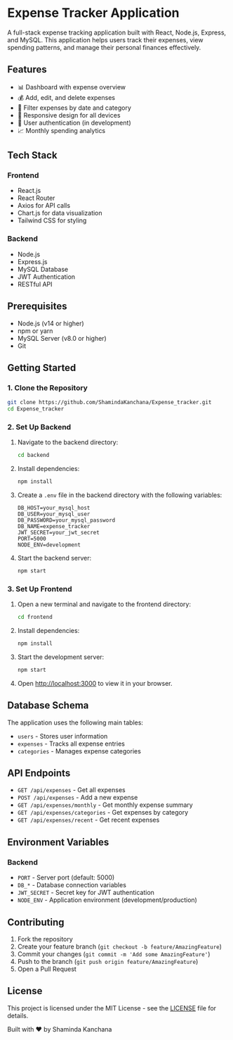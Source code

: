 # Expense Tracker Application

A full-stack expense tracking application built with React, Node.js, Express, and MySQL. This application helps users track their expenses, view spending patterns, and manage their personal finances effectively.

## Features

- 📊 Dashboard with expense overview
- 💰 Add, edit, and delete expenses
- 📅 Filter expenses by date and category
- 📱 Responsive design for all devices
- 🔐 User authentication (in development)
- 📈 Monthly spending analytics

## Tech Stack

### Frontend
- React.js
- React Router
- Axios for API calls
- Chart.js for data visualization
- Tailwind CSS for styling

### Backend
- Node.js
- Express.js
- MySQL Database
- JWT Authentication
- RESTful API

## Prerequisites

- Node.js (v14 or higher)
- npm or yarn
- MySQL Server (v8.0 or higher)
- Git

## Getting Started

### 1. Clone the Repository

```bash
git clone https://github.com/ShamindaKanchana/Expense_tracker.git
cd Expense_tracker
```

### 2. Set Up Backend

1. Navigate to the backend directory:
   ```bash
   cd backend
   ```

2. Install dependencies:
   ```bash
   npm install
   ```

3. Create a `.env` file in the backend directory with the following variables:
   ```env
   DB_HOST=your_mysql_host
   DB_USER=your_mysql_user
   DB_PASSWORD=your_mysql_password
   DB_NAME=expense_tracker
   JWT_SECRET=your_jwt_secret
   PORT=5000
   NODE_ENV=development
   ```

4. Start the backend server:
   ```bash
   npm start
   ```

### 3. Set Up Frontend

1. Open a new terminal and navigate to the frontend directory:
   ```bash
   cd frontend
   ```

2. Install dependencies:
   ```bash
   npm install
   ```

3. Start the development server:
   ```bash
   npm start
   ```

4. Open [http://localhost:3000](http://localhost:3000) to view it in your browser.

## Database Schema

The application uses the following main tables:

- `users` - Stores user information
- `expenses` - Tracks all expense entries
- `categories` - Manages expense categories

## API Endpoints

- `GET /api/expenses` - Get all expenses
- `POST /api/expenses` - Add a new expense
- `GET /api/expenses/monthly` - Get monthly expense summary
- `GET /api/expenses/categories` - Get expenses by category
- `GET /api/expenses/recent` - Get recent expenses

## Environment Variables

### Backend
- `PORT` - Server port (default: 5000)
- `DB_*` - Database connection variables
- `JWT_SECRET` - Secret key for JWT authentication
- `NODE_ENV` - Application environment (development/production)

## Contributing

1. Fork the repository
2. Create your feature branch (`git checkout -b feature/AmazingFeature`)
3. Commit your changes (`git commit -m 'Add some AmazingFeature'`)
4. Push to the branch (`git push origin feature/AmazingFeature`)
5. Open a Pull Request

## License

This project is licensed under the MIT License - see the [LICENSE](LICENSE) file for details.


Built with ❤️ by  Shaminda Kanchana